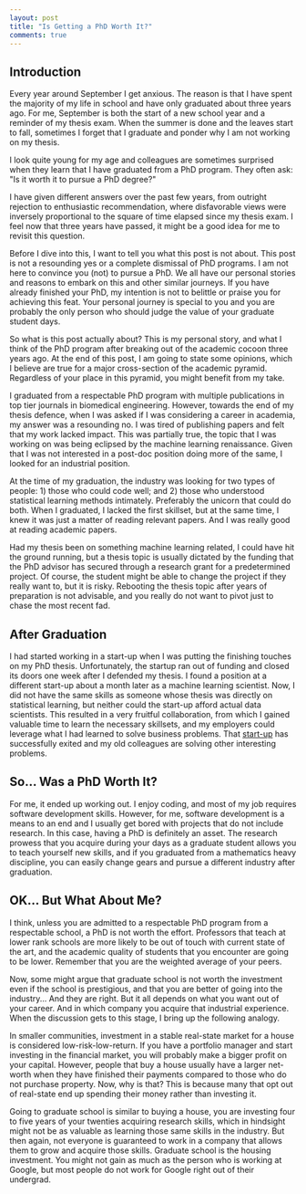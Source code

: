 ```yaml
---
layout: post
title: "Is Getting a PhD Worth It?"
comments: true
---
```

## Introduction

Every year around September I get anxious. The reason is that I have spent the majority of my life in school and have only graduated about three years ago. For me, September is both the start of a new school year and a reminder of my thesis exam. When the summer is done and the leaves start to fall, sometimes I forget that I graduate and ponder why I am not working on my thesis.

I look quite young for my age and colleagues are sometimes surprised when they learn that I have graduated from a PhD program. They often ask: "Is it worth it to pursue a PhD degree?"

I have given different answers over the past few years, from outright rejection to enthusiastic recommendation, where disfavorable views were inversely proportional to the square of time elapsed since my thesis exam. I feel now that three years have passed, it might be a good idea for me to revisit this question.

Before I dive into this, I want to tell you what this post is not about. This post is not a resounding yes or a complete dismissal of PhD programs. I am not here to convince you (not) to pursue a PhD. We all have our personal stories and reasons to embark on this and other similar journeys. If you have already finished your PhD, my intention is not to belittle or praise you for achieving this feat. Your personal journey is special to you and you are probably the only person who should judge the value of your graduate student days.

So what is this post actually about? This is my personal story, and what I think of the PhD program after breaking out of the academic cocoon three years ago. At the end of this post, I am going to state some opinions, which I believe are true for a major cross-section of the academic pyramid. Regardless of your place in this pyramid, you might benefit from my take.

I graduated from a respectable PhD program with multiple publications in top tier journals in biomedical engineering. However, towards the end of my thesis defence, when I was asked if I was considering a career in academia, my answer was a resounding no. I was tired of publishing papers and felt that my work lacked impact. This was partially true, the topic that I was working on was being eclipsed by the machine learning renaissance. Given that I was not interested in
a post-doc position doing more of the same, I looked for an industrial position.

At the time of my graduation, the industry was looking for two types of people: 1) those who could code well; and 2) those who understood statistical learning methods intimately. Preferably the unicorn that could do both. When I graduated, I lacked the first skillset, but at the same time, I knew it was just a matter of reading relevant papers. And I was really good at reading academic papers.

Had my thesis been on something machine learning related, I could have hit the ground running, but a thesis topic is usually dictated by the funding that the PhD advisor has secured through a research grant for a predetermined project. Of course, the student might be able to change the project if they really want to, but it is risky. Rebooting the thesis topic after years of preparation is not advisable, and you really do not want to pivot just to chase the most recent fad.

## After Graduation

I had started working in a start-up when I was putting the finishing touches on my PhD thesis. Unfortunately, the startup ran out of funding and closed its doors one week after I defended my thesis. I found a position at a different start-up about a month later as a machine learning scientist. Now, I did not have the same skills as someone whose thesis was directly on statistical learning, but neither could the start-up afford actual data scientists. This resulted in a very fruitful collaboration, from which I gained valuable time to learn the necessary skillsets, and my employers could leverage what I had learned to solve business problems. That [start-up](https://twitter.com/copypants/status/1002626136113852418) has successfully exited and my old colleagues are solving other interesting problems.

## So... Was a PhD Worth It?

For me, it ended up working out. I enjoy coding, and most of my job requires software development skills. However, for me, software development is a means to an end and I usually get bored with projects that do not include research. In this case, having a PhD is definitely an asset. The research prowess that you acquire during your days as a graduate student allows you to teach yourself new skills, and if you graduated from a mathematics heavy discipline, you can easily change gears and pursue a different industry after graduation.

## OK... But What About Me?

I think, unless you are admitted to a respectable PhD program from a respectable school, a PhD is not worth the effort. Professors that teach at lower rank schools are more likely to be out of touch with current state of the art, and the academic quality of students that you encounter are going to be lower. Remember that you are the weighted average of your peers.

Now, some might argue that graduate school is not worth the investment even if the school is prestigious, and that you are better of going into the industry... And they are right. But it all depends on what you want out of your career. And in which company you acquire that industrial experience. When the discussion gets to this stage, I bring up the following analogy.

In smaller communities, investment in a stable real-state market for a house is considered low-risk-low-return. If you have a portfolio manager and start investing in the financial market, you will probably make a bigger profit on your capital. However, people that buy a house usually have a larger net-worth when they have finished their payments compared to those who do not purchase property. Now, why is that? This is because many that opt out of real-state end up spending their money rather than investing it.

Going to graduate school is similar to buying a house, you are investing four to five years of your twenties acquiring research skills, which in hindsight might not be as valuable as learning those same skills in the industry. But then again, not everyone is guaranteed to work in a company that allows them to grow and acquire those skills. Graduate school is the housing investment. You might not gain as much as the person who is working at Google, but most people do not work for Google right out of their undergrad.
